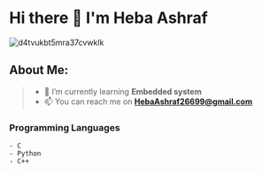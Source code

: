 # Hi there 👋 I'm Heba Ashraf  
  
  ![d4tvukbt5mra37cvwklk](https://user-images.githubusercontent.com/115734048/213179932-4492bea5-2a1c-445b-8e89-b9abd5807408.gif)

 ## About Me:
>- 🌱 I’m currently learning **Embedded system**
>- 📫 You can reach me on **HebaAshraf26699@gmail.com**

### Programming Languages 
```
- C
- Python
- C++
```

